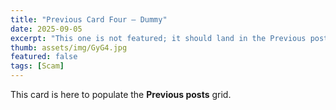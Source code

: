 ```yaml
---
title: "Previous Card Four — Dummy"
date: 2025-09-05
excerpt: "This one is not featured; it should land in the Previous posts grid."
thumb: assets/img/GyG4.jpg
featured: false
tags: [Scam]
---
```


This card is here to populate the **Previous posts** grid.
